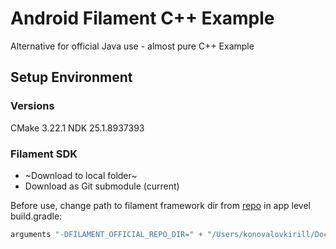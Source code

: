 # Android Filament C++ Example
Alternative for official Java use - almost pure C++ Example

## Setup Environment
### Versions
CMake 3.22.1
NDK 25.1.8937393

### Filament SDK
- ~Download to local folder~
- Download as Git submodule (current)

Before use, change path to filament framework dir from [repo](https://github.com/google/filament) in app level build.gradle:
```kotlin
arguments "-DFILAMENT_OFFICIAL_REPO_DIR=" + "/Users/konovalovkirill/Documents/FrameWorks/filament"
```
